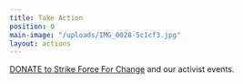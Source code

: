 ```yaml
---
title: Take Action
position: 0
main-image: "/uploads/IMG_0028-5c1cf3.jpg"
layout: actions
---
```


[DONATE to Strike Force For Change](https://secure.actblue.com/donate/indivisiblecss412603701#) and our activist events. 

